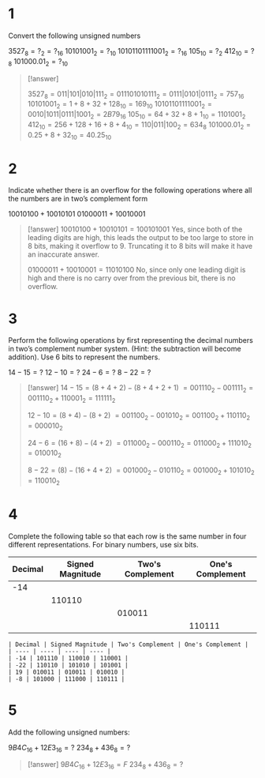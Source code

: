 # 1

Convert the following unsigned numbers

$3527_8=?_2=?_{16}$
$10101001_2=?_{10}$
$10101101111001_2=?_{16}$
$105_{10}=?_2$
$412_{10}=?_8$
$101000.01_2=?_{10}$

> [!answer] 
> 
> $3527_8=011|101|010|111_2=011101010111_2=0111|0101|0111_2=757_{16}$
> $10101001_2=1+8+32+128_{10}=169_{10}$
> $10101101111001_2=0010|1011|0111|1001_2=2B79_{16}$
> $105_{10}=64+32+8+1_{10}=1101001_2$
> $412_{10}=256+128+16+8+4_{10}=110|011|100_2=634_8$
> $101000.01_2=0.25+8+32_{10}=40.25_{10}$
# 2

Indicate whether there is an overflow for the following operations where all the numbers are in two’s complement form

$10010100 + 10010101$
$01000011 + 10010001$

> [!answer]
> $10010100+10010101=100101001$
> Yes, since both of the leading digits are high, this leads the output to be too large to store in $8$ bits, making it overflow to $9$. Truncating it to $8$ bits will make it have an inaccurate answer.
> 
> $01000011+10010001=11010100$
> No, since only one leading digit is high and there is no carry over from the previous bit, there is no overflow.

# 3

Perform the following operations by first representing the decimal numbers in two’s complement number system. (Hint: the subtraction will become addition). Use 6 bits to represent the numbers.

$14-15=?$
$12-10=?$
$24-6=?$
$8-22=?$

> [!answer]
> $14-15=(8+4+2)-(8+4+2+1)$
> $=001110_2-001111_2=001110_2+110001_2=111111_2$
> 
> $12-10=(8+4)-(8+2)$
> $=001100_2-001010_2=001100_2+110110_2=000010_2$
> 
> $24-6=(16+8)-(4+2)$
> $=011000_2-000110_2=011000_2+111010_2=010010_2$
> 
> $8-22=(8)-(16+4+2)$
> $=001000_2-010110_2=001000_2+101010_2=110010_2$

# 4

Complete the following table so that each row is the same number in four different representations. For binary numbers, use six bits.

| Decimal | Signed Magnitude | Two's Complement | One's Complement |
| ---- | ---- | ---- | ---- |
| -14 |  |  |  |
|  | 110110 |  |  |
|  |  | 010011 |  |
|  |  |  | 110111 |

```ad-answer
| Decimal | Signed Magnitude | Two's Complement | One's Complement |
| ---- | ---- | ---- | ---- |
| -14 | 101110 | 110010 | 110001 |
| -22 | 110110 | 101010 | 101001 |
| 19 | 010011 | 010011 | 010010 |
| -8 | 101000 | 111000 | 110111 |
```

# 5

Add the following unsigned numbers:

$9B4C_{16}+12E3_{16}=?$
$234_8+436_8=?$

> [!answer]
> $9B4C_{16}+12E3_{16}=F$
> $234_8+436_8=?$

